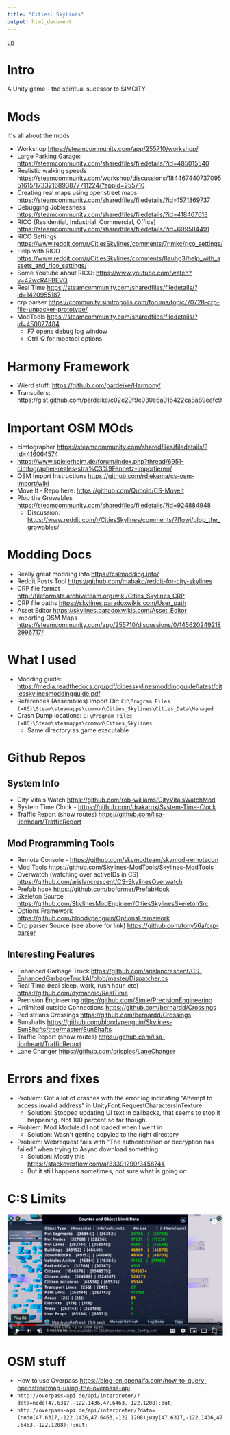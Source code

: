 ```yaml
---
title: "Cities: Skylines"
output: html_document
---
```

[up](https://mikewise2718.github.io/markdowndocs/)

# Intro
A Unity game - the spiritual sucessor to SIMCITY

# Mods
It's all about the mods
- Workshop <https://steamcommunity.com/app/255710/workshop/>
- Large Parking Garage: <https://steamcommunity.com/sharedfiles/filedetails/?id=485015540>
- Realistic walking speeds <https://steamcommunity.com/workshop/discussions/18446744073709551615/1733216893877711224/?appid=255710>
- Creating real maps using openstreet maps <https://steamcommunity.com/sharedfiles/filedetails/?id=1571369737>
- Debugging Joblessness <https://steamcommunity.com/sharedfiles/filedetails/?id=418467013>
- RICO (Residential, Industrial, Commercial, Office) <https://steamcommunity.com/sharedfiles/filedetails/?id=699584491>
- RICO Settings <https://www.reddit.com/r/CitiesSkylines/comments/7rlmkc/rico_settings/>
- Help with RICO <https://www.reddit.com/r/CitiesSkylines/comments/8auhg3/help_with_assets_and_rico_settings/>
- Some Youtube about RICO: <https://www.youtube.com/watch?v=42wcR4FBEVQ>
- Real Time <https://steamcommunity.com/sharedfiles/filedetails/?id=1420955187>
- crp parser <https://community.simtropolis.com/forums/topic/70728-crp-file-unpacker-prototype/>
- ModTools <https://steamcommunity.com/sharedfiles/filedetails/?id=450877484>
   - F7 opens debug log window
   - Ctrl-Q for  modtool options
 
 # Harmony Framework
 - Wierd stuff: <https://github.com/pardeike/Harmony/>
 - Transpilers: <https://gist.github.com/pardeike/c02e29f9e030e6a016422ca8a89eefc9>

# Important OSM MOds
- cimtographer <https://steamcommunity.com/sharedfiles/filedetails/?id=416064574>
- <https://www.spielerheim.de/forum/index.php?thread/6951-cimtographer-reales-stra%C3%9Fennetz-importieren/>
- OSM Import Instructions <https://github.com/rdiekema/cs-osm-import/wiki>
- Move It - Repo here: <https://github.com/Quboid/CS-MoveIt>
- Plop the Growables <https://steamcommunity.com/sharedfiles/filedetails/?id=924884948>
   - Discussion: <https://www.reddit.com/r/CitiesSkylines/comments/7l1owj/plop_the_growables/>

# Modding Docs
- Really great modding info <https://cslmodding.info/>
- Reddit Posts Tool <https://github.com/mabako/reddit-for-city-skylines>
- CRP file format <http://fileformats.archiveteam.org/wiki/Cities_Skylines_CRP>
- CRP file paths <https://skylines.paradoxwikis.com/User_path>
- Asset Editor <https://skylines.paradoxwikis.com/Asset_Editor>
- Importing OSM Maps <https://steamcommunity.com/app/255710/discussions/0/1456202492182996717/>

# What I used
 - Modding guide: <https://media.readthedocs.org/pdf/citiesskylinesmoddingguide/latest/citiesskylinesmoddingguide.pdf>
 - References (Assemblies) Import Dir: `C:\Program Files (x86)\Steam\steamapps\common\Cities_Skylines\Cities_Data\Managed`
 - Crash Dump locations: `C:\Program Files (x86)\Steam\steamapps\common\Cities_Skylines`
    - Same directory as game executable

# Github Repos

## System Info
- City Vitals Watch <https://github.com/rob-williams/CityVitalsWatchMod>
- System Time Clock - <https://github.com/drakargx/System-Time-Clock>
- Traffic Report (show routes) <https://github.com/lisa-lionheart/TrafficReport>

## Mod Programming Tools
- Remote Console - <https://github.com/skymodteam/skymod-remotecon>
- Mod Tools <https://github.com/Skylines-ModTools/Skylines-ModTools>
- Overwatch (watching over activeIDs in CS) <https://github.com/arislancrescent/CS-SkylinesOverwatch>
- Prefab hook <https://github.com/boformer/PrefabHook>
- Skeleton Source <https://github.com/SkylinesModEngineer/CitiesSkylinesSkeletonSrc>
- Options Framework <https://github.com/bloodypenguin/OptionsFramework>
- Crp parser Source (see above for link) <https://github.com/tony56a/crp-parser>


## Interesting Features
- Enhanced Garbage Truck <https://github.com/arislancrescent/CS-EnhancedGarbageTruckAI/blob/master/Dispatcher.cs>
- Real Time (real sleep, work, rush hour, etc) <https://github.com/dymanoid/RealTime>
- Precision Engineering <https://github.com/Simie/PrecisionEngineering>
- Unlimited outside Connections <https://github.com/bernardd/Crossings>
- Pedistrians Crossings <https://github.com/bernardd/Crossings>
- Sunshafts <https://github.com/bloodypenguin/Skylines-SunShafts/tree/master/SunShafts>
- Traffic Report (show routes) <https://github.com/lisa-lionheart/TrafficReport>
- Lane Changer <https://github.com/crispies/LaneChanger>


# Errors and fixes
- Problem: Got a lot of crashes with the error log indicating "Attempt to access invalid address" in  UnityFont:RequestCharactersInTexture
    - Solution: Stopped updating UI text in callbacks, that seems to stop it happening. Not 100 percent so far though.
- Problem: Mod Module.dll not loaded when I went in
    - Solution: Wasn't getting copyied to the right directory
- Problem: Webrequest fails with "The authentication or decryption has failed" when trying to Async download something
    - Solution: Mostly this <https://stackoverflow.com/a/33391290/3458744>
    - But it still happens sometimes, not sure what is going on



# C:S Limits
![Limits](cs_limits.png)

# OSM stuff
- How to use Overpass <https://blog-en.openalfa.com/how-to-query-openstreetmap-using-the-overpass-api>
- `http://overpass-api.de/api/interpreter/?data=node(47.6317,-122.1436,47.6463,-122.1208);out;`
- `http://overpass-api.de/api/interpreter/?data=(node(47.6317,-122.1436,47.6463,-122.1208);way(47.6317,-122.1436,47.6463,-122.1208););out;`

